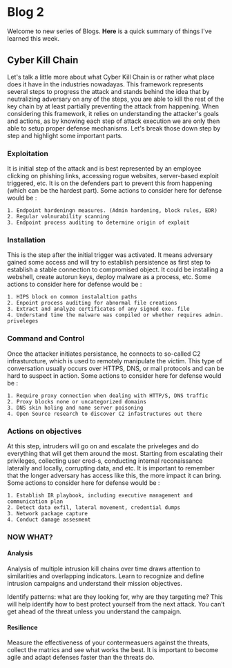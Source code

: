 # Blog 2

Welcome to new series of Blogs. **Here** is a quick summary of things I've learned this week.

## Cyber Kill Chain

Let's talk a little more about what Cyber Kill Chain is or rather what place does it have in the industries nowadayas. This framework represents several steps to progress the attack and stands behind the idea that by neutralizing adversary on any of the steps, you are able to kill the rest of the key chain by at least partially preventing the attack from happening. When considering this framework, it relies on understanding the attacker's goals and actions, as by knowing each step of attack execution we are only then able to setup proper defense mechanisms. Let's break those down step by step and highlight some important parts.

### Exploitation

It is initial step of the attack and is best represented by an employee clicking on phishing links, accessing rogue websites, server-based exploit triggered, etc. It is on the defenders part to prevent this from happening (which can be the hardest part). 
Some actions to consider here for defense would be :
```
1. Endpoint hardeningn measures. (Admin hardening, block rules, EDR)
2. Regular volnurability scanning
3. Endpoint process auditing to determine origin of exploit
```

### Installation

This is the step after the initial trigger was activated. It means adversary gained some access and will try to establish persistence as first step to establish a stable connection to compromised object. It could be installing a webshell, create autorun keys, deploy malware as a process, etc. 
Some actions to consider here for defense would be : 
```
1. HIPS block on common instalaltion paths
2. Enpoint process auditing for abnormal file creations
3. Extract and analyze certificates of any signed exe. file
4. Understand time the malware was compiled or whether requires admin. priveleges 
```

### Command and Control

Once the attacker initiates persistance, he connects to so-called C2 infrasturcture, which is used to remotely manipulate the victim. This type of conversation usually occurs over HTTPS, DNS, or mail protocols and can be hard to suspect in action. 
Some actions to consider here for defense would be :
```
1. Require proxy connection when dealing with HTTP/S, DNS traffic
2. Proxy blocks none or uncategorized domains
3. DNS skin holing and name server poisoning
4. Open Source research to discover C2 infastructures out there
```

### Actions on objectives

At this step, intruders will go on and escalate the priveleges and do everything that will get them around the most. Starting from escalating their privileges, collecting user cred-s, conducting internal reconaissance laterally and locally, corrupting data, and etc. It is important to remember that the longer adversary has access like this, the more impact it can bring.
Some actions to consider here for defense would be :
```
1. Establish IR playbook, including executive management and communication plan
2. Detect data exfil, lateral movement, credential dumps
3. Network package capture
4. Conduct damage assesment
```

### NOW WHAT?

#### Analysis
Analysis of multiple intrusion kill chains over time draws attention to similarities and overlapping indicators. Learn to recognize and define intrusion campaigns and understand their mission objectives.

Identify patterns: what are they looking for, why are they targeting me? This will help identify how to best protect yourself from the next attack. You can’t get ahead of the threat unless you understand the campaign.

#### Resilience
Measure the effectiveness of your contermeasuers against the threats, collect the matrics and see what works the best. It is important to become agile and adapt defenses faster than the threats do.